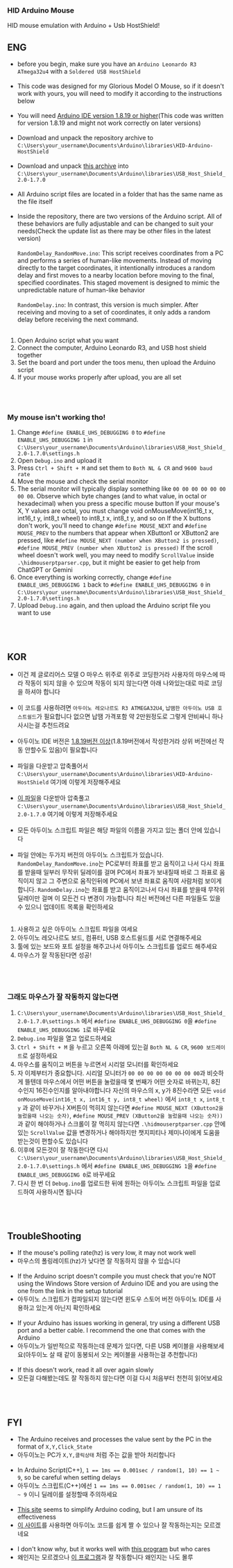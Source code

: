 ### HID Arduino Mouse

HID mouse emulation with Arduino + Usb HostShield!

## ENG
- before you begin, make sure you have an `Arduino Leonardo R3 ATmega32u4` with a `Soldered USB HostShield`
<br></br>
- This code was designed for my Glorious Model O Mouse, so if it doesn't work with yours, you will need to modify it according to the instructions below
<br></br>
- You will need [Arduino IDE version 1.8.19 or higher](https://www.arduino.cc/en/software)(This code was written for version 1.8.19 and might not work correctly on later versions)
<br></br>
- Download and unpack the repository archive to `C:\Users\your_username\Documents\Arduino\libraries\HID-Arduino-HostShield`
<br></br>
- Download and unpack [this archive](https://github.com/felis/USB_Host_Shield_2.0/releases/tag/1.7.0) into `C:\Users\your_username\Documents\Arduino\libraries\USB_Host_Shield_2.0-1.7.0`
<br></br>
- All Arduino script files are located in a folder that has the same name as the file itself
<br></br>
- Inside the repository, there are two versions of the Arduino script. All of these behaviors are fully adjustable and can be changed to suit your needs(Check the update list as there may be other files in the latest version)
<br></br>
`RandomDelay_RandomMove.ino`: This script receives coordinates from a PC and performs a series of human-like movements. Instead of moving directly to the target coordinates,
it intentionally introduces a random delay and first moves to a nearby location before moving to the final, specified coordinates. This staged movement is designed to mimic the unpredictable nature of human-like behavior
<br></br>
`RandomDelay.ino`: In contrast, this version is much simpler. After receiving and moving to a set of coordinates, it only adds a random delay before receiving the next command.
<br></br>
1. Open Arduino script what you want
2. Connect the computer, Arduino Leonardo R3, and USB host shield together
3. Set the board and port under the toos menu, then upload the Arduino script
4. If your mouse works properly after upload, you are all set
<br></br>
<br></br>
### My mouse isn't working tho!
1. Change `#define ENABLE_UHS_DEBUGGING 0` to `#define ENABLE_UHS_DEBUGGING 1` in `C:\Users\your_username\Documents\Arduino\libraries\USB_Host_Shield_2.0-1.7.0\settings.h`
2. Open `Debug.ino` and upload it
3. Press `Ctrl + Shift + M` and set them to `Both NL & CR` and `9600 baud rate`
4. Move the mouse and check the serial monitor
5. The serial monitor will typically display something like `00 00 00 00 00 00 00 00`. Observe which byte changes (and to what value, in octal or hexadecimal) when you press a specific mouse button
If your mouse's X, Y values are octal, you must change void onMouseMove(int16_t x, int16_t y, int8_t wheel) to int8_t x, int8_t y, and so on
If the X buttons don't work, you'll need to change `#define MOUSE_NEXT` and `#define MOUSE_PREV` to the numbers that appear when XButton1 or XButton2 are pressed,
like `#define MOUSE_NEXT (number when XButton2 is pressed)`, `#define MOUSE_PREV (number when XButton2 is pressed)`
If the scroll wheel doesn't work well, you may need to modify `ScrollValue` inside `.\hidmouserptparser.cpp`, but it might be easier to get help from ChatGPT or Gemini
6. Once everything is working correctly, change `#define ENABLE_UHS_DEBUGGING 1` back to `#define ENABLE_UHS_DEBUGGING 0` in `C:\Users\your_username\Documents\Arduino\libraries\USB_Host_Shield_2.0-1.7.0\settings.h`
7. Upload `Debug.ino` again, and then upload the Arduino script file you want to use
<br></br>
<br></br>
## KOR
- 이건 제 글로리어스 모델 O 마우스 위주로 위주로 코딩한거라 사용자의 마우스에 따라 작동이 되지 않을 수 있으며 작동이 되지 않는다면 아래 나와있는대로 따로 코딩을 하셔야 합니다
<br></br>
- 이 코드를 사용하려면 `아두이노 레오나르도 R3 ATMEGA32U4`, `납땜한 아두이노 USB 호스트쉴드`가 필요합니다 없으면 납땜 가격포함 약 2만원정도로 그렇게 안비싸니 하나 사시는걸 추천드려요
<br></br>
- 아두이노 IDE 버전은 [1.8.19버전 이상](https://www.arduino.cc/en/software)(1.8.19버전에서 작성한거라 상위 버전에선 작동 안할수도 있음)이 필요합니다
  <br></br>
- 파일을 다운받고 압축풀어서 `C:\Users\your_username\Documents\Arduino\libraries\HID-Arduino-HostShield` 여기에 이렇게 저장해주세요
<br></br>
- [이 파일](https://github.com/felis/USB_Host_Shield_2.0/releases/tag/1.7.0)을 다운받아 압축풀고 `C:\Users\your_username\Documents\Arduino\libraries\USB_Host_Shield_2.0-1.7.0` 여기에 이렇게 저장해주세요
<br></br>
- 모든 아두이노 스크립트 파일은 해당 파일의 이름을 가지고 있는 폴더 안에 있습니다
<br></br>
- 파일 안에는 두가지 버전의 아두이노 스크립트가 있습니다. `RandomDelay_RandomMove.ino`는 PC로부터 좌표를 받고 움직이고 나서 다시 좌표를 받을때 일부러 무작위 딜레이를 걸며 PC에서 좌표가 보내질때 바로 그 좌표로 움직이지 않고
그 주변으로 움직인뒤에 PC에서 보낸 좌표로 움직여 사람처럼 보이게 합니다. `RandomDelay.ino`는 좌표를 받고 움직이고나서 다시 좌표를 받을때 무작위 딜레이만 걸며 이 모든건 다 변경이 가능합니다
최신 버전에선 다른 파일들도 있을 수 있으니 업데이트 목록을 확인하세요
<br></br>
1. 사용하고 싶은 아두이노 스크립트 파일을 여세요
2. 아두이노 레오나르도 보드, 컴퓨터, USB 호스트쉴드를 서로 연결해주세요
3. 툴에 있는 보드와 포트 설정을 해주고나서 아두이노 스크립트를 업로드 해주세요
4. 마우스가 잘 작동된다면 성공!
<br></br>
<br></br>
### 그래도 마우스가 잘 작동하지 않는다면
1. `C:\Users\your_username\Documents\Arduino\libraries\USB_Host_Shield_2.0-1.7.0\settings.h` 에서 `#define ENABLE_UHS_DEBUGGING 0`을 `#define ENABLE_UHS_DEBUGGING 1`로 바꾸세요
2. `Debug.ino` 파일을 열고 업로드하세요
3. `Ctrl + Shift + M` 을 누르고 오른쪽 아래에 있는걸 `Both NL & CR`, `9600 보드레이트`로 설정하세요
4. 마우스를 움직이고 버튼을 누르면서 시리얼 모니터를 확인하세요
5. 자 이제부터가 중요합니다. 시리얼 모니터가 `00 00 00 00 00 00 00 00`과 비슷하게 뜰텐데 마우스에서 어떤 버튼을 눌렀을때 몇 번째가 어떤 숫자로 바뀌는지, 8진수인지 16진수인지를 알아내야합니다
자신의 마우스의 x, y가 8진수라면 모든 `void onMouseMove(int16_t x, int16_t y, int8_t wheel)` 에서 `int8_t x`, `int8_t y` 과 같이 바꾸거나
X버튼이 먹히지 않는다면 `#define MOUSE_NEXT (XButton2을 눌렀을때 나오는 숫자)`, `#define MOUSE_PREV (XButton2을 눌렀을때 나오는 숫자))` 과 같이 해야하거나
스크롤이 잘 먹히지 않는다면 `.\hidmouserptparser.cpp` 안에있는 `ScrollValue` 값을 변경하거나 해야하지만 챗지피티나 제미나이에게 도움을 받는것이 편할수도 있습니다
6. 이후에 모든것이 잘 작동한다면 다시 `C:\Users\your_username\Documents\Arduino\libraries\USB_Host_Shield_2.0-1.7.0\settings.h` 에서 `#define ENABLE_UHS_DEBUGGING 1`을 `#define ENABLE_UHS_DEBUGGING 0`로 바꾸세요
7. 다시 한 번 더 `Debug.ino`를 업로드한 뒤에 원하는 아두이노 스크립트 파일을 업로드하여 사용하시면 됩니다
<br></br>
<br></br>
## TroubleShooting
- If the mouse's polling rate(hz) is very low, it may not work well
- 마우스의 폴링레이트(hz)가 낮다면 잘 작동하지 않을 수 있습니다
<br></br>
- If the Arduino script doesn't compile you must check that you're NOT using the Windows Store version of Arduino IDE and you are using the one from the link in the setup tutorial
- 아두이노 스크립트가 컴파일되지 않는다면 윈도우 스토어 버전 아두이노 IDE를 사용하고 있는게 아닌지 확인하세요
<br></br>
- If your Arduino has issues working in general, try using a different USB port and a better cable. I recommend the one that comes with the Arduino
- 아두이노가 일반적으로 작동하는데 문제가 있다면, 다른 USB 케이블을 사용해보세요(아두이노 살 때 같이 동봉되서 오는 케이블을 사용하는걸 추천합니다)
<br></br>
- If this doesn't work, read it all over again slowly
- 모든걸 다해봤는데도 잘 작동하지 않는다면 이걸 다시 처음부터 천천히 읽어보세요 
<br></br>
<br></br>
## FYI
- The Arduino receives and processes the value sent by the PC in the format of `X,Y,Click_State`
- 아두이노는 PC가 `X,Y,클릭상태` 처럼 주는 값을 받아 처리합니다
<br></br>
- In Arduino Script(C++), `1 == 1ms == 0.001sec / random(1, 10) == 1 ~ 9`, so be careful when setting delays
- 아두이노 스크립트(C++)에선 `1 == 1ms == 0.001sec / random(1, 10) == 1 ~ 9` 이니 딜레이를 설정할때 주의하세요 
<br></br>
- [This site](https://gannonr.com/arduino/usb-host-shield) seems to simplify Arduino coding, but I am unsure of its effectiveness
- [이 사이트](https://gannonr.com/arduino/usb-host-shield)를 사용하면 아두이노 코드를 쉽게 짤 수 있으나 잘 작동하는지는 모르겠네요
<br></br>
- I don't know why, but it works well with [this program](https://github.com/Seconb/Aimmy-Arduino-Edition/releases/tag/v6) but who cares
- 왜인지는 모르겠으나 [이 프로그램](https://github.com/Seconb/Aimmy-Arduino-Edition/releases/tag/v6)과 잘 작동합니다 왜인지는 나도 몰루
<br></br>
